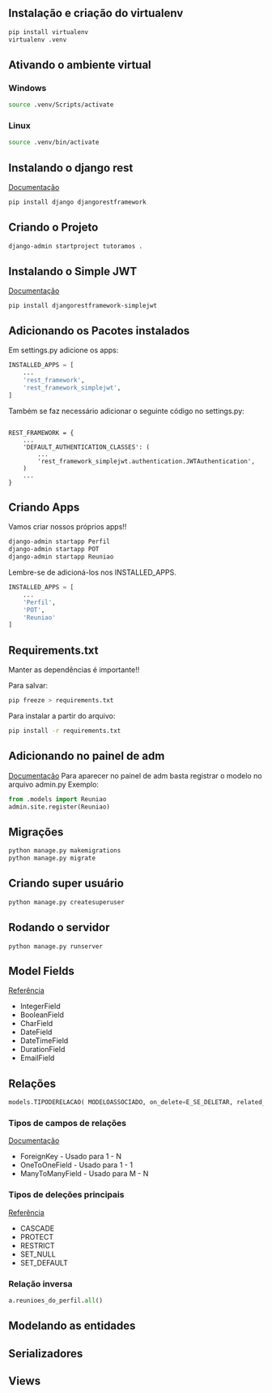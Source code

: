 
## Instalação e criação do virtualenv
```bash
pip install virtualenv
virtualenv .venv
```
## Ativando o ambiente virtual
### Windows
```bash
source .venv/Scripts/activate
```
### Linux
```bash
source .venv/bin/activate
```
## Instalando o django rest
[Documentação](https://www.django-rest-framework.org)
```bash
pip install django djangorestframework
```

## Criando o Projeto
```bash
django-admin startproject tutoramos .
```

## Instalando o Simple JWT

[Documentação](https://django-rest-framework-simplejwt.readthedocs.io/en/latest/)
```
pip install djangorestframework-simplejwt
```

## Adicionando os Pacotes instalados
Em settings.py adicione os apps:

```py
INSTALLED_APPS = [
    ...
    'rest_framework',
    'rest_framework_simplejwt',
]
```
Também se faz necessário adicionar o seguinte código no settings.py:
```

REST_FRAMEWORK = {
    ...
    'DEFAULT_AUTHENTICATION_CLASSES': (
        ...
        'rest_framework_simplejwt.authentication.JWTAuthentication',
    )
    ...
}

```
## Criando Apps
Vamos criar nossos próprios apps!!
```bash
django-admin startapp Perfil
django-admin startapp POT
django-admin startapp Reuniao

```
Lembre-se de adicioná-los nos INSTALLED_APPS.

```py
INSTALLED_APPS = [
    ...
    'Perfil',
    'POT',
    'Reuniao'
]
```
## Requirements.txt

Manter as dependências é importante!!

Para salvar:
```bash
pip freeze > requirements.txt
```

Para instalar a partir do arquivo:
```bash
pip install -r requirements.txt
```

## Adicionando no painel de adm
[Documentação](https://docs.djangoproject.com/en/4.0/ref/contrib/admin/)
Para aparecer no painel de adm basta registrar o modelo no arquivo admin.py
Exemplo:
```py
from .models import Reuniao
admin.site.register(Reuniao)
```

## Migrações
```bash
python manage.py makemigrations
python manage.py migrate
```

## Criando super usuário
```bash
python manage.py createsuperuser 
```

## Rodando o servidor
```
python manage.py runserver
```

## Model Fields
[Referência](https://docs.djangoproject.com/en/4.0/ref/models/fields/)
- IntegerField
- BooleanField
- CharField
- DateField
- DateTimeField
- DurationField
- EmailField

## Relações
```py
models.TIPODERELACAO( MODELOASSOCIADO, on_delete=E_SE_DELETAR, related_name=FUNCAO_INVERSA)
```

### Tipos de campos de relações
[Documentação](https://docs.djangoproject.com/en/4.0/topics/db/examples/)
- ForeignKey - Usado para 1 - N
- OneToOneField - Usado para 1 - 1
- ManyToManyField - Usado para M - N

### Tipos de deleções principais
[Referência](https://ilovedjango.com/django/models-and-databases/foreign-keys-on_delete-option-in-django-models/)

- CASCADE
- PROTECT
- RESTRICT
- SET_NULL
- SET_DEFAULT

### Relação inversa
```py
a.reunioes_do_perfil.all()
```

## Modelando as entidades

## Serializadores

## Views